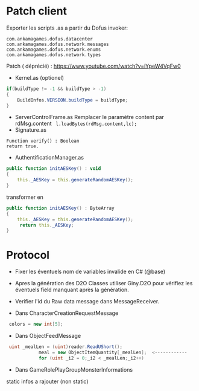 ﻿# Patch client

Exporter les scripts .as a partir du Dofus invoker:
```
com.ankamagames.dofus.datacenter
com.ankamagames.dofus.network.messages
com.ankamagames.dofus.network.enums
com.ankamagames.dofus.network.types
```

Patch ( déprécié) : https://www.youtube.com/watch?v=iYpeW4VqFw0

* Kernel.as  (optionel) 
```actionscript
if(buildType != -1 && buildType > -1)
{
    BuildInfos.VERSION.buildType = buildType;
}
```
* ServerControlFrame.as
Remplacer le paramètre content par rdMsg.content
``` l.loadBytes(rdMsg.content,lc);```
* Signature.as
```
Function verify() : Boolean
return true.
```

* AuthentificationManager.as
```actionscript
public function initAESKey() : void
{
    this._AESKey = this.generateRandomAESKey();
}
``` 
transformer en

```actionscript
public function initAESKey() : ByteArray
{
    this._AESKey = this.generateRandomAESKey();
     return this._AESKey;
}
```

# Protocol

* Fixer les éventuels nom de variables invalide en C# (@base)
* Apres la génération des D2O Classes utiliser Giny.D2O pour vérifiez les éventuels field manquant après la génération.
* Verifier l'id du Raw data message dans MessageReceiver.


* Dans CharacterCreationRequestMessage
```csharp
 colors = new int[5];
```

* Dans ObjectFeedMessage
```csharp
 uint _mealLen = (uint)reader.ReadUShort();
            meal = new ObjectItemQuantity[_mealLen];  <------------
            for (uint _i2 = 0;_i2 < _mealLen;_i2++)
```

* Dans GameRolePlayGroupMonsterInformations
 
static infos a rajouter (non static)



